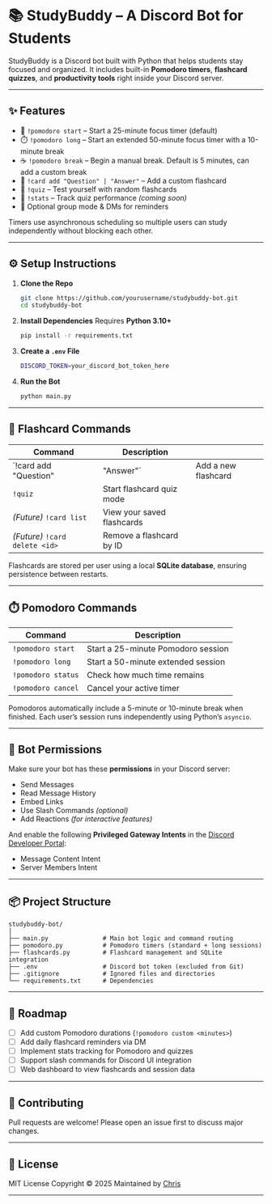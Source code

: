 # 📚 StudyBuddy – A Discord Bot for Students

StudyBuddy is a Discord bot built with Python that helps students stay focused and organized. It includes built-in **Pomodoro timers**, **flashcard quizzes**, and **productivity tools** right inside your Discord server.

---

## ✨ Features

* 🍅 `!pomodoro start` – Start a 25-minute focus timer (default)
* ⏱️ `!pomodoro long` – Start an extended 50-minute focus timer with a 10-minute break
* ☕ `!pomodoro break` – Begin a manual break. Default is 5 minutes, can add a custom break
* 📖 `!card add "Question" | "Answer"` – Add a custom flashcard 
* 🧠 `!quiz` – Test yourself with random flashcards
* 🎯 `!stats` – Track quiz performance *(coming soon)*
* 🔔 Optional group mode & DMs for reminders

Timers use asynchronous scheduling so multiple users can study independently without blocking each other.

---

## ⚙️ Setup Instructions

1. **Clone the Repo**

   ```bash
   git clone https://github.com/yourusername/studybuddy-bot.git
   cd studybuddy-bot
   ```

2. **Install Dependencies**
   Requires **Python 3.10+**

   ```bash
   pip install -r requirements.txt
   ```

3. **Create a `.env` File**

   ```bash
   DISCORD_TOKEN=your_discord_bot_token_here
   ```

4. **Run the Bot**

   ```bash
   python main.py
   ```

---

## 🧠 Flashcard Commands

| Command                        | Description                |                     |
| ------------------------------ | -------------------------- | ------------------- |
| `!card add "Question"          | "Answer"`                  | Add a new flashcard |
| `!quiz`                        | Start flashcard quiz mode  |                     |
| *(Future)* `!card list`        | View your saved flashcards |                     |
| *(Future)* `!card delete <id>` | Remove a flashcard by ID   |                     |

Flashcards are stored per user using a local **SQLite database**, ensuring persistence between restarts.

---

## ⏱️ Pomodoro Commands

| Command            | Description                        |
| ------------------ | ---------------------------------- |
| `!pomodoro start`  | Start a 25-minute Pomodoro session |
| `!pomodoro long`   | Start a 50-minute extended session |
| `!pomodoro status` | Check how much time remains        |
| `!pomodoro cancel` | Cancel your active timer           |

Pomodoros automatically include a 5-minute or 10-minute break when finished.
Each user’s session runs independently using Python’s `asyncio`.

---

## 🔐 Bot Permissions

Make sure your bot has these **permissions** in your Discord server:

* Send Messages
* Read Message History
* Embed Links
* Use Slash Commands *(optional)*
* Add Reactions *(for interactive features)*

And enable the following **Privileged Gateway Intents** in the [Discord Developer Portal](https://discord.com/developers/applications):

* Message Content Intent
* Server Members Intent

---

## 📦 Project Structure

```
studybuddy-bot/
│
├── main.py               # Main bot logic and command routing
├── pomodoro.py           # Pomodoro timers (standard + long sessions)
├── flashcards.py         # Flashcard management and SQLite integration
├── .env                  # Discord bot token (excluded from Git)
├── .gitignore            # Ignored files and directories
└── requirements.txt      # Dependencies
```

---

## 🚀 Roadmap

* [ ] Add custom Pomodoro durations (`!pomodoro custom <minutes>`)
* [ ] Add daily flashcard reminders via DM
* [ ] Implement stats tracking for Pomodoro and quizzes
* [ ] Support slash commands for Discord UI integration
* [ ] Web dashboard to view flashcards and session data

---

## 🤝 Contributing

Pull requests are welcome!
Please open an issue first to discuss major changes.

---

## 🪪 License

MIT License
Copyright © 2025
Maintained by [Chris](https://github.com/Chrisvrsa)

---
